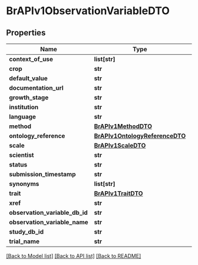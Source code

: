 # BrAPIv1ObservationVariableDTO

## Properties
Name | Type | Description | Notes
------------ | ------------- | ------------- | -------------
**context_of_use** | **list[str]** |  | [optional] 
**crop** | **str** |  | [optional] 
**default_value** | **str** |  | [optional] 
**documentation_url** | **str** |  | [optional] 
**growth_stage** | **str** |  | [optional] 
**institution** | **str** |  | [optional] 
**language** | **str** |  | [optional] 
**method** | [**BrAPIv1MethodDTO**](BrAPIv1MethodDTO.md) |  | [optional] 
**ontology_reference** | [**BrAPIv1OntologyReferenceDTO**](BrAPIv1OntologyReferenceDTO.md) |  | [optional] 
**scale** | [**BrAPIv1ScaleDTO**](BrAPIv1ScaleDTO.md) |  | [optional] 
**scientist** | **str** |  | [optional] 
**status** | **str** |  | [optional] 
**submission_timestamp** | **str** |  | [optional] 
**synonyms** | **list[str]** |  | [optional] 
**trait** | [**BrAPIv1TraitDTO**](BrAPIv1TraitDTO.md) |  | [optional] 
**xref** | **str** |  | [optional] 
**observation_variable_db_id** | **str** |  | [optional] 
**observation_variable_name** | **str** |  | [optional] 
**study_db_id** | **str** |  | [optional] 
**trial_name** | **str** |  | [optional] 

[[Back to Model list]](../README.md#documentation-for-models) [[Back to API list]](../README.md#documentation-for-api-endpoints) [[Back to README]](../README.md)


